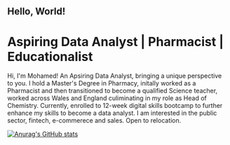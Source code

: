 ## Hello, World! 
# Aspiring Data Analyst | Pharmacist | Educationalist
Hi, I'm Mohamed! An Apsiring Data Analyst, bringing a unique perspective to you. I hold a Master's Degree in Pharmacy, initally worked as a Pharmacist and then transitioned to become a qualified Science teacher, worked across Wales and England culiminating in my role as Head of Chemistry. Currently, enrolled to 12-week digital skills bootcamp to further enhance my skills to become a data analyst. I am interested in the public sector, fintech, e-commerece and sales. Open to relocation.

[![Anurag's GitHub stats](https://github-readme-stats.vercel.app/api?username=mmdatalab)](https://github.com/anuraghazra/github-readme-stats)
